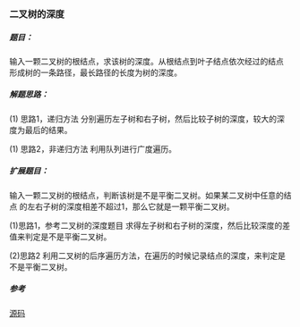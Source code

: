 ### 二叉树的深度

##### 题目：

输入一颗二叉树的根结点，求该树的深度。从根结点到叶子结点依次经过的结点
形成树的一条路径，最长路径的长度为树的深度。

##### 解题思路：

(1) 思路1，递归方法
分别遍历左子树和右子树，然后比较子树的深度，较大的深度为最后的结果。

(1) 思路2，非递归方法
利用队列进行广度遍历。

##### 扩展题目：

输入一颗二叉树的根结点，判断该树是不是平衡二叉树。如果某二叉树中任意的结点
的左右子树的深度相差不超过1，那么它就是一颗平衡二叉树。

(1)思路1，参考二叉树的深度题目
求得左子树和右子树的深度，然后比较深度的差值来判定是不是平衡二叉树。

(2)思路2
利用二叉树的后序遍历方法，在遍历的时候记录结点的深度，来判定是不是平衡二叉树。

##### 参考

[源码](./Main.java)